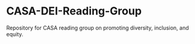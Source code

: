 # CASA-DEI-Reading-Group
Repository for CASA reading group on promoting diversity, inclusion, and equity. 
